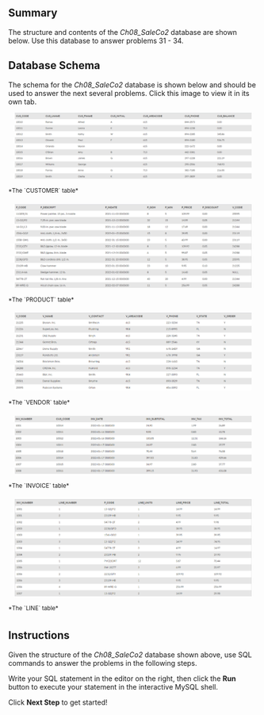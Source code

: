 ## Summary

The structure and contents of the *Ch08_SaleCo2* database are shown below. Use this database to answer problems 31 - 34.

## Database Schema

The schema for the *Ch08_SaleCo2* database is shown below and should be used to answer the next several problems. Click this image to view it in its own tab.

<p align='center'>
<img src='../assets/javvnM5lTvOuXDvXY2Sj.png' width='95%' alt='The CUSTOMER table' />
</p>
<sup>*The `CUSTOMER` table*</sup>

<p align='center'>
<img src='../assets/9Odn2kd3SPGYKjHHiyzk.png' width='95%' alt='The PRODUCT table' />
</p>
<sup>*The `PRODUCT` table*</sup>

<p align='center'>
<img src='../assets/uAeX7u6BRkmRWFtQuTDK.png' width='95%' alt='The VENDOR table' />
</p>
<sup>*The `VENDOR` table*</sup>

<p align='center'>
<img src='../assets/5WbI8zYPRNSs3dlCuBnu.png' width='95%' alt='The INVOICE table' />
</p>
<sup>*The `INVOICE` table*</sup>

<p align='center'>
<img src='../assets/hgWjZoaLRmWGQlg1QXgw.png' width='95%' alt='The LINE table' />
</p>
<sup>*The `LINE` table*</sup>

## Instructions

Given the structure of the *Ch08_SaleCo2* database shown above, use SQL commands to answer the problems in the following steps.

Write your SQL statement in the editor on the right, then click the **Run** button to execute your statement in the interactive MySQL shell.

Click **Next Step** to get started!
